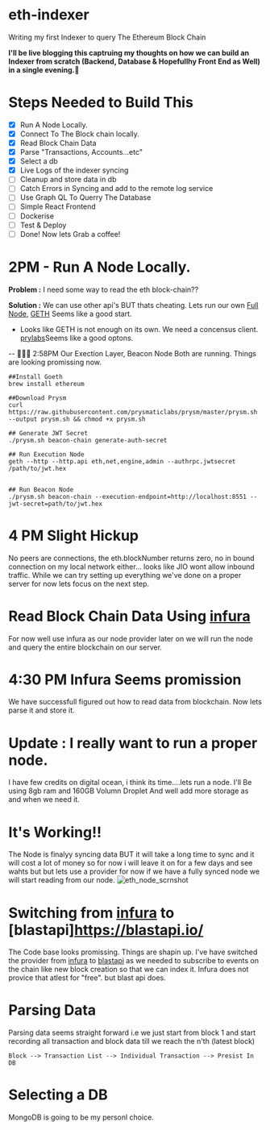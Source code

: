 # eth-indexer

Writing my first Indexer to query The Ethereum Block Chain

**I'll be live blogging this captruing my thoughts on how we can build an Indexer from scratch (Backend, Database & Hopefullhy Front End as Well) in a single evening.🤞**

# Steps Needed to Build This

- [x] Run A Node Locally.
- [x] Connect To The Block chain locally.
- [x] Read Block Chain Data
- [x] Parse "Transactions, Accounts...etc"
- [x] Select a db
- [x] Live Logs of the indexer syncing
- [ ] Cleanup and store data in db
- [ ] Catch Errors in Syncing and add to the remote log service
- [ ] Use Graph QL To Querry The Database
- [ ] Simple React Frontend
- [ ] Dockerise
- [ ] Test & Deploy
- [ ] Done! Now lets Grab a coffee!

# 2PM - Run A Node Locally.

**Problem :**
I need some way to read the eth block-chain??

**Solution :** We can use other api's BUT thats cheating. Lets run our own [Full Node](https://ethereum.org/en/run-a-node/), [GETH](https://ethereum.org/en/run-a-node/) Seems like a good start.

- Looks like GETH is not enough on its own. We need a concensus client. [prylabs](https://docs.prylabs.network/docs/install/install-with-script)Seems like a good optons.

-- 🚀🚀🚀 2:58PM Our Exection Layer, Beacon Node Both are running. Things are looking promissing now.

```
##Install Goeth
brew install ethereum

##Download Prysm
curl https://raw.githubusercontent.com/prysmaticlabs/prysm/master/prysm.sh --output prysm.sh && chmod +x prysm.sh

## Generate JWT Secret
./prysm.sh beacon-chain generate-auth-secret

## Run Execution Node
geth --http --http.api eth,net,engine,admin --authrpc.jwtsecret /path/to/jwt.hex


## Run Beacon Node
./prysm.sh beacon-chain --execution-endpoint=http://localhost:8551 --jwt-secret=path/to/jwt.hex
```

# 4 PM Slight Hickup

No peers are connections, the eth.blockNumber returns zero, no in bound connection on my local network either... looks like JIO wont allow inbound traffic. While we can try setting up everything we've done on a proper server for now lets focus on the next step.

# Read Block Chain Data Using [infura](https://app.infura.io/)

For now well use infura as our node provider later on we will run the node and query the entire blockchain on our server.

# 4:30 PM Infura Seems promission

We have successfull figured out how to read data from blockchain. Now lets parse it and store it.

# Update : I really want to run a proper node.

I have few credits on digital ocean, i think its time....lets run a node.
I'll Be using 8gb ram and 160GB Volumn Droplet
And well add more storage as and when we need it.

# It's Working!!

The Node is finalyy syncing data BUT it will take a long time to sync and it will cost a lot of money so for now i will leave it on for a few days and see wahts but but lets use a provider for now if we have a fully synced node we will start reading from our node.
![eth_node_scrnshot](https://github.com/gauravbadarkhe/eth-indexer/assets/9333176/a5fafd2b-d56a-40cb-92d3-dbf8edf6d013)

# Switching from [infura](https://app.infura.io/) to [blastapi]https://blastapi.io/

The Code base looks promissing. Things are shapin up. I've have switched the provider from [infura](https://app.infura.io/) to [blastapi](https://blastapi.io/) as we needed to subscribe to events on the chain like new block creation so that we can index it. Infura does not provice that atlest for "free". but blast api does.

# Parsing Data

Parsing data seems straight forward i.e we just start from block 1 and start recording all transaction and block data till we reach the n'th (latest block)

```
Block --> Transaction List --> Individual Transaction --> Presist In DB
```

# Selecting a DB

MongoDB is going to be my personl choice.

